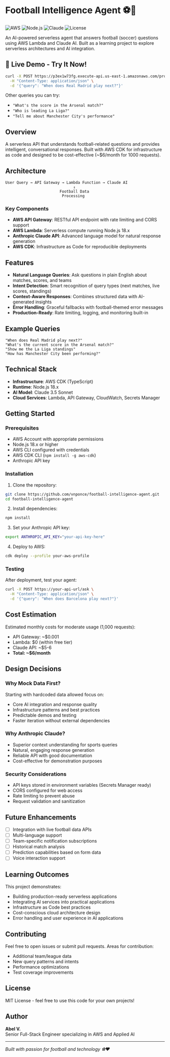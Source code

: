 # Football Intelligence Agent ⚽🤖

![AWS](https://img.shields.io/badge/AWS-Lambda-orange)
![Node.js](https://img.shields.io/badge/Node.js-18.x-green)
![Claude](https://img.shields.io/badge/AI-Claude%203.5-blue)
![License](https://img.shields.io/badge/license-MIT-blue)

An AI-powered serverless agent that answers football (soccer) questions using AWS Lambda and Claude AI. Built as a learning project to explore serverless architectures and AI integration.

## 🎯 Live Demo - Try It Now!

```bash
curl -X POST https://p3ex1w73fg.execute-api.us-east-1.amazonaws.com/prod/ask \
  -H "Content-Type: application/json" \
  -d '{"query": "When does Real Madrid play next?"}'
```

Other queries you can try:
- `"What's the score in the Arsenal match?"`
- `"Who is leading La Liga?"`
- `"Tell me about Manchester City's performance"`

## Overview

A serverless API that understands football-related questions and provides intelligent, conversational responses. Built with AWS CDK for infrastructure as code and designed to be cost-effective (~$6/month for 1000 requests).

## Architecture

```
User Query → API Gateway → Lambda Function → Claude AI
                              ↓
                        Football Data
                         Processing
```

### Key Components

- **AWS API Gateway**: RESTful API endpoint with rate limiting and CORS support
- **AWS Lambda**: Serverless compute running Node.js 18.x
- **Anthropic Claude API**: Advanced language model for natural response generation
- **AWS CDK**: Infrastructure as Code for reproducible deployments

## Features

- **Natural Language Queries**: Ask questions in plain English about matches, scores, and teams
- **Intent Detection**: Smart recognition of query types (next matches, live scores, standings)
- **Context-Aware Responses**: Combines structured data with AI-generated insights
- **Error Handling**: Graceful fallbacks with football-themed error messages
- **Production-Ready**: Rate limiting, logging, and monitoring built-in

## Example Queries

```
"When does Real Madrid play next?"
"What's the current score in the Arsenal match?"
"Show me the La Liga standings"
"How has Manchester City been performing?"
```

## Technical Stack

- **Infrastructure**: AWS CDK (TypeScript)
- **Runtime**: Node.js 18.x
- **AI Model**: Claude 3.5 Sonnet
- **Cloud Services**: Lambda, API Gateway, CloudWatch, Secrets Manager

## Getting Started

### Prerequisites

- AWS Account with appropriate permissions
- Node.js 18.x or higher
- AWS CLI configured with credentials
- AWS CDK CLI (`npm install -g aws-cdk`)
- Anthropic API key

### Installation

1. Clone the repository:
```bash
git clone https://github.com/vnponce/football-intelligence-agent.git
cd football-intelligence-agent
```

2. Install dependencies:
```bash
npm install
```

3. Set your Anthropic API key:
```bash
export ANTHROPIC_API_KEY="your-api-key-here"
```

4. Deploy to AWS:
```bash
cdk deploy --profile your-aws-profile
```

### Testing

After deployment, test your agent:

```bash
curl -X POST https://your-api-url/ask \
  -H "Content-Type: application/json" \
  -d '{"query": "When does Barcelona play next?"}'
```

## Cost Estimation

Estimated monthly costs for moderate usage (1,000 requests):
- API Gateway: ~$0.001
- Lambda: $0 (within free tier)
- Claude API: ~$5-6
- **Total: ~$6/month**

## Design Decisions

### Why Mock Data First?
Starting with hardcoded data allowed focus on:
- Core AI integration and response quality
- Infrastructure patterns and best practices
- Predictable demos and testing
- Faster iteration without external dependencies

### Why Anthropic Claude?
- Superior context understanding for sports queries
- Natural, engaging response generation
- Reliable API with good documentation
- Cost-effective for demonstration purposes

### Security Considerations
- API keys stored in environment variables (Secrets Manager ready)
- CORS configured for web access
- Rate limiting to prevent abuse
- Request validation and sanitization

## Future Enhancements

- [ ] Integration with live football data APIs
- [ ] Multi-language support
- [ ] Team-specific notification subscriptions
- [ ] Historical match analysis
- [ ] Prediction capabilities based on form data
- [ ] Voice interaction support

## Learning Outcomes

This project demonstrates:
- Building production-ready serverless applications
- Integrating AI services into practical applications
- Infrastructure as Code best practices
- Cost-conscious cloud architecture design
- Error handling and user experience in AI applications

## Contributing

Feel free to open issues or submit pull requests. Areas for contribution:
- Additional team/league data
- New query patterns and intents
- Performance optimizations
- Test coverage improvements

## License

MIT License - feel free to use this code for your own projects!

## Author

**Abel V.**  
Senior Full-Stack Engineer specializing in AWS and Applied AI

---

*Built with passion for football and technology ⚽❤️*